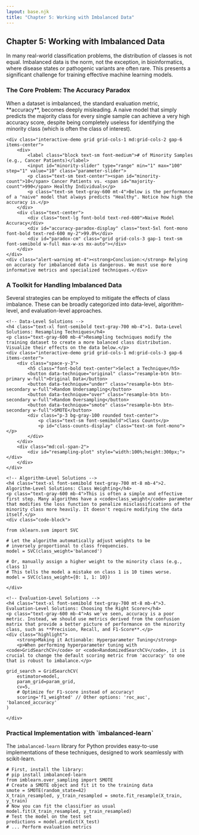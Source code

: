 ```yaml
---
layout: base.njk
title: "Chapter 5: Working with Imbalanced Data"
---
```


<!-- Header -->
<div class="bg-gradient-to-r from-red-50 to-yellow-50 rounded-2xl p-6 mb-8">
    <h2 class="text-2xl font-bold text-gray-800 mb-2">Chapter 5: Working with Imbalanced Data</h2>
    <p class="text-gray-700 leading-relaxed">In many real-world classification problems, the distribution of classes is not equal. Imbalanced data is the norm, not the exception, in bioinformatics, where disease states or pathogenic variants are often rare. This presents a significant challenge for training effective machine learning models.</p>
</div>

<!-- 1. The Core Problem: The Accuracy Paradox -->
<div class="card mb-8">
    <h3 class="text-2xl font-bold text-gray-800 mb-4">The Core Problem: The Accuracy Paradox</h3>
    <p class="text-gray-700 mb-4">When a dataset is imbalanced, the standard evaluation metric, **accuracy**, becomes deeply misleading. A naive model that simply predicts the majority class for every single sample can achieve a very high accuracy score, despite being completely useless for identifying the minority class (which is often the class of interest).</p>

    <div class="interactive-demo grid grid-cols-1 md:grid-cols-2 gap-6 items-center">
        <div>
            <label class="block text-sm font-medium"># of Minority Samples (e.g., Cancer Patients)</label>
            <input id="minority-slider" type="range" min="1" max="100" step="1" value="10" class="parameter-slider">
            <p class="text-sm text-center"><span id="minority-count">10</span> Cancer Patients vs. <span id="majority-count">990</span> Healthy Individuals</p>
            <p class="text-sm text-gray-600 mt-4">Below is the performance of a "naive" model that always predicts "Healthy". Notice how high the accuracy is.</p>
        </div>
        <div class="text-center">
            <div class="text-lg font-bold text-red-600">Naive Model Accuracy</div>
            <div id="accuracy-paradox-display" class="text-5xl font-mono font-bold text-red-600 my-2">99.0%</div>
            <div id="paradox-cm" class="grid grid-cols-3 gap-1 text-sm font-semibold w-full max-w-xs mx-auto"></div>
        </div>
    </div>
    <div class="alert-warning mt-4"><strong>Conclusion:</strong> Relying on accuracy for imbalanced data is dangerous. We must use more informative metrics and specialized techniques.</div>
</div>

<!-- 2. Strategies for Handling Imbalance -->
<div class="card mb-8">
    <h3 class="text-2xl font-bold text-gray-800 mb-4">A Toolkit for Handling Imbalanced Data</h3>
    <p class="text-gray-700 mb-6">Several strategies can be employed to mitigate the effects of class imbalance. These can be broadly categorized into data-level, algorithm-level, and evaluation-level approaches.</p>

    <!-- Data-Level Solutions -->
    <h4 class="text-xl font-semibold text-gray-700 mb-4">1. Data-Level Solutions: Resampling Techniques</h4>
    <p class="text-gray-600 mb-4">Resampling techniques modify the training dataset to create a more balanced class distribution. Visualize their effects on the data below.</p>
    <div class="interactive-demo grid grid-cols-1 md:grid-cols-3 gap-6 items-center">
        <div class="space-y-3">
            <h5 class="font-bold text-center">Select a Technique</h5>
            <button data-technique="original" class="resample-btn btn-primary w-full">Original Data</button>
            <button data-technique="under" class="resample-btn btn-secondary w-full">Random Undersampling</button>
            <button data-technique="over" class="resample-btn btn-secondary w-full">Random Oversampling</button>
            <button data-technique="smote" class="resample-btn btn-secondary w-full">SMOTE</button>
            <div class="p-3 bg-gray-100 rounded text-center">
                <p class="text-sm font-semibold">Class Counts</p>
                <p id="class-counts-display" class="text-sm font-mono"></p>
            </div>
        </div>
        <div class="md:col-span-2">
            <div id="resampling-plot" style="width:100%;height:300px;"></div>
        </div>
    </div>

    <!-- Algorithm-Level Solutions -->
    <h4 class="text-xl font-semibold text-gray-700 mt-8 mb-4">2. Algorithm-Level Solutions: Class Weighting</h4>
    <p class="text-gray-600 mb-4">This is often a simple and effective first step. Many algorithms have a <code>class_weight</code> parameter that modifies the loss function to penalize misclassifications of the minority class more heavily. It doesn't require modifying the data itself.</p>
    <div class="code-block">
<pre><code>from sklearn.svm import SVC

# Let the algorithm automatically adjust weights to be
# inversely proportional to class frequencies.
model = SVC(class_weight='balanced')

# Or, manually assign a higher weight to the minority class (e.g., class 1)
# This tells the model a mistake on class 1 is 10 times worse.
model = SVC(class_weight={0: 1, 1: 10})</code></pre>
    </div>

    <!-- Evaluation-Level Solutions -->
    <h4 class="text-xl font-semibold text-gray-700 mt-8 mb-4">3. Evaluation-Level Solutions: Choosing the Right Scorer</h4>
    <p class="text-gray-600 mb-4">As we've seen, accuracy is a poor metric. Instead, we should use metrics derived from the confusion matrix that provide a better picture of performance on the minority class, such as **Precision, Recall, and F1-Score**.</p>
    <div class="highlight">
        <strong>Making it Actionable: Hyperparameter Tuning</strong>
        <p>When performing hyperparameter tuning with <code>GridSearchCV</code> or <code>RandomizedSearchCV</code>, it is crucial to change the default scoring metric from 'accuracy' to one that is robust to imbalance.</p>
<pre><code>grid_search = GridSearchCV(
    estimator=model,
    param_grid=param_grid,
    cv=5,
    # Optimize for F1-score instead of accuracy!
    scoring='f1_weighted' // Other options: 'roc_auc', 'balanced_accuracy'
)</code></pre>
    </div>
</div>

<!-- Practical Implementation -->
<div class="card mb-8">
    <h3 class="text-xl font-bold text-gray-800 mb-4">Practical Implementation with `imbalanced-learn`</h3>
    <p class="text-gray-700 mb-4">The <code>imbalanced-learn</code> library for Python provides easy-to-use implementations of these techniques, designed to work seamlessly with scikit-learn.</p>
    <div class="code-block">
<pre><code class="language-python"># First, install the library:
# pip install imbalanced-learn
from imblearn.over_sampling import SMOTE
# Create a SMOTE object and fit it to the training data
smote = SMOTE(random_state=42)
X_train_resampled, y_train_resampled = smote.fit_resample(X_train, y_train)
# Now you can fit the classifier as usual
model.fit(X_train_resampled, y_train_resampled)
# Test the model on the test set
predictions = model.predict(X_test)
# ... Perform evaluation metrics</code></pre>
    </div>
</div>

<script src="https://cdn.plot.ly/plotly-latest.min.js"></script>
<script>
document.addEventListener('DOMContentLoaded', () => {
    // --- 1. ACCURACY PARADOX DEMO ---
    const minoritySlider = document.getElementById('minority-slider');
    const minorityCountSpan = document.getElementById('minority-count');
    const majorityCountSpan = document.getElementById('majority-count');
    const accuracyDisplay = document.getElementById('accuracy-paradox-display');
    const paradoxCmDiv = document.getElementById('paradox-cm');

    function updateAccuracyParadox() {
        const minorityCount = parseInt(minoritySlider.value);
        const majorityCount = 1000 - minorityCount;
        
        minorityCountSpan.textContent = minorityCount;
        majorityCountSpan.textContent = majorityCount;
        
        // Naive model always predicts majority class (0)
        const tn = majorityCount;
        const fp = 0;
        const fn = minorityCount;
        const tp = 0;
        
        const accuracy = (tn / (tn + fn)) * 100;
        accuracyDisplay.textContent = `${accuracy.toFixed(1)}%`;
        
        paradoxCmDiv.innerHTML = `
            <div></div><div class="bg-gray-200 p-1">Predicted Healthy</div><div class="bg-gray-200 p-1">Predicted Cancer</div>
            <div class="bg-gray-200 p-1">Actual Cancer</div><div class="bg-red-200 p-2">FN: ${fn}</div><div class="bg-green-200 p-2">TP: ${tp}</div>
            <div class="bg-gray-200 p-1">Actual Healthy</div><div class="bg-blue-200 p-2">TN: ${tn}</div><div class="bg-yellow-200 p-2">FP: ${fp}</div>
        `;
    }
    minoritySlider.addEventListener('input', updateAccuracyParadox);
    updateAccuracyParadox();

    // --- 2. RESAMPLING DEMO ---
    const resampleBtns = document.querySelectorAll('.resample-btn');
    const resamplingPlotDiv = document.getElementById('resampling-plot');
    const classCountsDisplay = document.getElementById('class-counts-display');

    const generateImbalancedData = () => {
        let data = { x: [], y: [], labels: [] };
        // Majority class (0)
        for(let i=0; i<200; i++) {
            data.x.push(Math.random() * 4 + 1);
            data.y.push(Math.random() * 4 + 1);
            data.labels.push(0);
        }
        // Minority class (1)
        for(let i=0; i<20; i++) {
            data.x.push(Math.random() * 2 + 4);
            data.y.push(Math.random() * 2 + 4);
            data.labels.push(1);
        }
        return data;
    };

    const originalData = generateImbalancedData();

    const plotData = (data, title) => {
        const trace0 = {
            x: data.x.filter((_, i) => data.labels[i] === 0),
            y: data.y.filter((_, i) => data.labels[i] === 0),
            mode: 'markers', name: 'Majority (Healthy)', type: 'scatter',
            marker: { color: '#60a5fa', size: 7, opacity: 0.7 }
        };
        const trace1 = {
            x: data.x.filter((_, i) => data.labels[i] === 1),
            y: data.y.filter((_, i) => data.labels[i] === 1),
            mode: 'markers', name: 'Minority (Disease)', type: 'scatter',
            marker: { color: '#f97316', size: 7 }
        };
        const layout = {
            title: title,
            xaxis: { showticklabels: false, zeroline: false },
            yaxis: { showticklabels: false, zeroline: false },
            margin: { t: 40, r: 10, b: 10, l: 10 },
            legend: { x: 0, y: 1 }
        };
        Plotly.newPlot(resamplingPlotDiv, [trace0, trace1], layout);
        const majorityCount = data.labels.filter(l => l === 0).length;
        const minorityCount = data.labels.filter(l => l === 1).length;
        classCountsDisplay.innerHTML = `Majority: ${majorityCount}<br>Minority: ${minorityCount}`;
    };

    const applyResampling = (technique) => {
        let newData;
        let title = '';
        const minorityPoints = originalData.x.map((_, i) => ({x: originalData.x[i], y: originalData.y[i], label: originalData.labels[i]})).filter(p => p.label === 1);
        const majorityPoints = originalData.x.map((_, i) => ({x: originalData.x[i], y: originalData.y[i], label: originalData.labels[i]})).filter(p => p.label === 0);

        switch(technique) {
            case 'under':
                title = 'Random Undersampling';
                const shuffledMajority = majorityPoints.sort(() => 0.5 - Math.random());
                const underSampledMajority = shuffledMajority.slice(0, minorityPoints.length);
                const combinedUnder = [...minorityPoints, ...underSampledMajority];
                newData = {
                    x: combinedUnder.map(p => p.x),
                    y: combinedUnder.map(p => p.y),
                    labels: combinedUnder.map(p => p.label)
                };
                break;
            case 'over':
                title = 'Random Oversampling';
                let oversampledMinority = [...minorityPoints];
                while(oversampledMinority.length < majorityPoints.length) {
                    // add tiny amount of offset
                    let p = minorityPoints[Math.floor(Math.random() * minorityPoints.length)];
                    const offsetX = (Math.random() - 0.5) * 0.05;
                    const offsetY = (Math.random() - 0.5) * 0.05;
                    oversampledMinority.push({x: p.x + offsetX, y: p.y + offsetY, label: 1});
                }
                const combinedOver = [...majorityPoints, ...oversampledMinority];
                 newData = {
                    x: combinedOver.map(p => p.x),
                    y: combinedOver.map(p => p.y),
                    labels: combinedOver.map(p => p.label)
                };
                break;
            case 'smote':
                title = 'SMOTE (Synthetic Samples)';
                let smoteMinority = [...minorityPoints];
                while(smoteMinority.length < majorityPoints.length) {
                    const p1 = minorityPoints[Math.floor(Math.random() * minorityPoints.length)];
                    const p2 = minorityPoints[Math.floor(Math.random() * minorityPoints.length)];
                    const gap = Math.random();
                    const newX = p1.x + (p2.x - p1.x) * gap;
                    const newY = p1.y + (p2.y - p1.y) * gap;
                    smoteMinority.push({x: newX, y: newY, label: 1});
                }
                 const combinedSmote = [...majorityPoints, ...smoteMinority];
                 newData = {
                    x: combinedSmote.map(p => p.x),
                    y: combinedSmote.map(p => p.y),
                    labels: combinedSmote.map(p => p.label)
                };
                break;
            default:
                title = 'Original Imbalanced Data';
                newData = originalData;
        }
        plotData(newData, title);
    };

    resampleBtns.forEach(btn => {
        btn.addEventListener('click', (e) => {
            resampleBtns.forEach(b => {
                b.classList.remove('btn-primary');
                b.classList.add('btn-secondary');
            });
            e.target.classList.remove('btn-secondary');
            e.target.classList.add('btn-primary');
            applyResampling(e.target.dataset.technique);
        });
    });
    
    applyResampling('original');
});
</script>

<script>
document.addEventListener('DOMContentLoaded', () => {
    // run code once
    applyResampling('original');
})
</script>